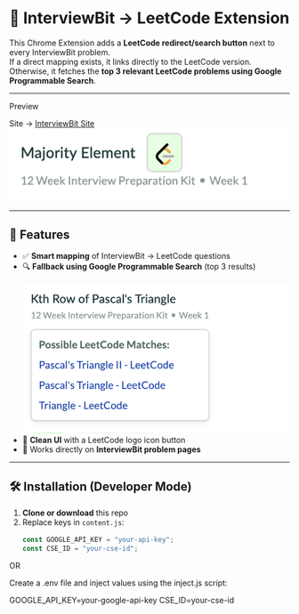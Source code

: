 # 🔗 InterviewBit → LeetCode Extension

This Chrome Extension adds a **LeetCode redirect/search button** next to every InterviewBit problem.  
If a direct mapping exists, it links directly to the LeetCode version. Otherwise, it fetches the **top 3 relevant LeetCode problems using Google Programmable Search**.

---

Preview

Site -> [InterviewBit Site](https://www.interviewbit.com/problems/majority-element/?study_plan=study-plan-3-months&/)
![Main](pictures/main.png)

---

## 🚀 Features

- ✅ **Smart mapping** of InterviewBit → LeetCode questions  
- 🔍 **Fallback using Google Programmable Search** (top 3 results)  
  &nbsp;&nbsp;&nbsp;&nbsp;&nbsp;&nbsp;![Fallback](pictures/fallback.png)  
- 🎯 **Clean UI** with a LeetCode logo icon button  
- 📎 Works directly on **InterviewBit problem pages**

---

## 🛠️ Installation (Developer Mode)

1. **Clone or download** this repo  
2. Replace keys in `content.js`:
   ```js
   const GOOGLE_API_KEY = "your-api-key";
   const CSE_ID = "your-cse-id";

OR

Create a .env file and inject values using the inject.js script:

GOOGLE_API_KEY=your-google-api-key
CSE_ID=your-cse-id